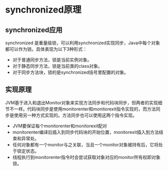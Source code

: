 # synchronized原理
## synchronized应用
   synchronized 是重量级锁，可以利用synchronized实现同步，Java中每个对象都可以作为锁。具体表现为以下3种形式：
   - 对于普通同步方法，锁是当前实例对象。
   - 对于静态同步方法，锁是当前类的class对象。
   - 对于同步方法块，锁的是synchronized括号里配置的对象。

## 实现原理
   JVM基于进入和退出Monitor对象来实现方法同步和代码块同步，但两者的实现细节不一样。代码块同步是使用monitorenter和monitorexit指令实现的，而方法同步是使用另一种方式实现的。方法同步也可以使用这两个指令实现。
 - JVM要保证每个monitorenter和monitorexit配对
 - monitorenter编译后插入到同步代码块的开始位置，monitorexit插入到方法结束和异常处。
 - 任何对象都有一个monitor与之关联，当且一个monitor对象被持有后，它将处于锁定状态。
 - 线程执行到monitorenter指令时会尝试获取对象对应的monitor所有权即对象锁。
